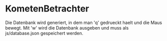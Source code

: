 # KometenBetrachter

Die Datenbank wird generiert, in dem man 'q' gedrueckt haelt und die Maus bewegt. Mit 'w' wird die Datenbank ausgeben und muss als js/database.json gespeichert werden.
